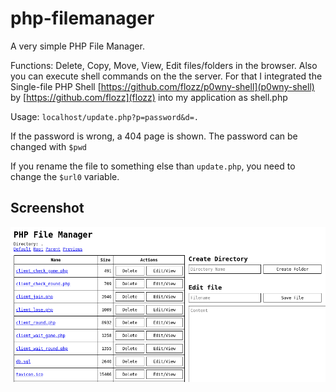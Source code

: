 # php-filemanager

A very simple PHP File Manager.

Functions: Delete, Copy, Move, View, Edit files/folders in the browser. Also you can execute shell commands on the the server. For that I integrated the Single-file PHP Shell [https://github.com/flozz/p0wny-shell](p0wny-shell) by [https://github.com/flozz](flozz) into my application as shell.php

Usage: `localhost/update.php?p=password&d=.`

If the password is wrong, a 404 page is shown.
The password can be changed with `$pwd`

If you rename the file to something else than `update.php`, you need to change the `$url0` variable.

## Screenshot

![Screenshot](scrn.png)

